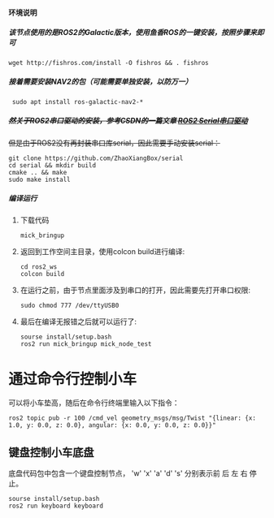 #### 环境说明

##### 该节点使用的是ROS2的Galactic版本，使用鱼香ROS的一键安装，按照步骤来即可

```
wget http://fishros.com/install -O fishros && . fishros
```

##### 接着需要安装NAV2的包（可能需要单独安装，以防万一）

```
 sudo apt install ros-galactic-nav2-*
```

##### ~~然关于ROS2串口驱动的安装，参考CSDN的一篇文章 [ROS2 Serial串口驱动](https://blog.csdn.net/zardforever123/article/details/134227412)~~

~~但是由于ROS2没有再封装串口库serial，因此需要手动安装serial：~~

```
git clone https://github.com/ZhaoXiangBox/serial
cd serial && mkdir build
cmake .. && make
sudo make install
```


#####  编译运行

1. 下载代码
    ```
    mick_bringup 
    ```

2. 返回到工作空间主目录，使用colcon build进行编译:
    ```
    cd ros2_ws
    colcon build
    ```
    
3. 在运行之前，由于节点里面涉及到串口的打开，因此需要先打开串口权限:
    ```
    sudo chmod 777 /dev/ttyUSB0
    ```

4. 最后在编译无报错之后就可以运行了:

    ```
    sourse install/setup.bash
    ros2 run mick_bringup mick_node_test
    ```



# 通过命令行控制小车

可以将小车垫高，随后在命令行终端里输入以下指令：

```
ros2 topic pub -r 100 /cmd_vel geometry_msgs/msg/Twist "{linear: {x: 1.0, y: 0.0, z: 0.0}, angular: {x: 0.0, y: 0.0, z: 0.0}}"
```



## 键盘控制小车底盘

底盘代码包中包含一个键盘控制节点，  'w' 'x' 'a' 'd' 's' 分别表示前 后 左 右 停止。

```
sourse install/setup.bash
ros2 run keyboard keyboard
```



 
